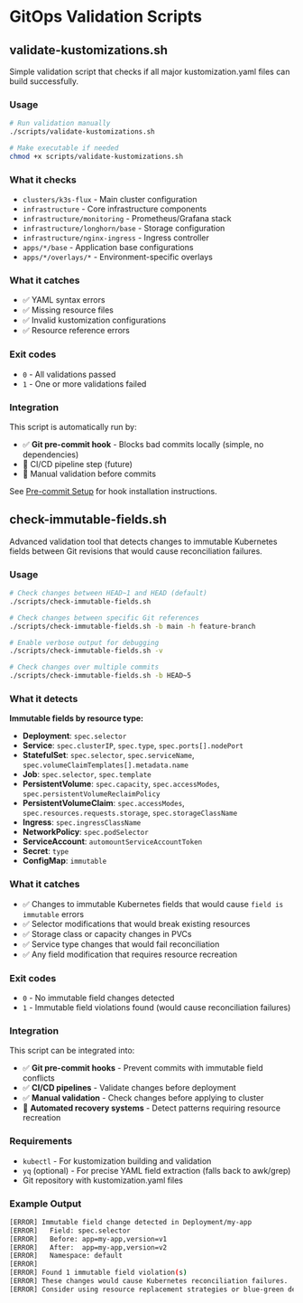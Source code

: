 # GitOps Validation Scripts

## validate-kustomizations.sh

Simple validation script that checks if all major kustomization.yaml files can build successfully.

### Usage

```bash
# Run validation manually
./scripts/validate-kustomizations.sh

# Make executable if needed
chmod +x scripts/validate-kustomizations.sh
```

### What it checks

- `clusters/k3s-flux` - Main cluster configuration
- `infrastructure` - Core infrastructure components  
- `infrastructure/monitoring` - Prometheus/Grafana stack
- `infrastructure/longhorn/base` - Storage configuration
- `infrastructure/nginx-ingress` - Ingress controller
- `apps/*/base` - Application base configurations
- `apps/*/overlays/*` - Environment-specific overlays

### What it catches

- ✅ YAML syntax errors
- ✅ Missing resource files
- ✅ Invalid kustomization configurations
- ✅ Resource reference errors

### Exit codes

- `0` - All validations passed
- `1` - One or more validations failed

### Integration

This script is automatically run by:
- ✅ **Git pre-commit hook** - Blocks bad commits locally (simple, no dependencies)
- 🔄 CI/CD pipeline step (future)
- 🔧 Manual validation before commits

See [Pre-commit Setup](../docs/pre-commit-setup.md) for hook installation instructions.

## check-immutable-fields.sh

Advanced validation tool that detects changes to immutable Kubernetes fields between Git revisions that would cause reconciliation failures.

### Usage

```bash
# Check changes between HEAD~1 and HEAD (default)
./scripts/check-immutable-fields.sh

# Check changes between specific Git references
./scripts/check-immutable-fields.sh -b main -h feature-branch

# Enable verbose output for debugging
./scripts/check-immutable-fields.sh -v

# Check changes over multiple commits
./scripts/check-immutable-fields.sh -b HEAD~5
```

### What it detects

**Immutable fields by resource type:**
- **Deployment**: `spec.selector`
- **Service**: `spec.clusterIP`, `spec.type`, `spec.ports[].nodePort`
- **StatefulSet**: `spec.selector`, `spec.serviceName`, `spec.volumeClaimTemplates[].metadata.name`
- **Job**: `spec.selector`, `spec.template`
- **PersistentVolume**: `spec.capacity`, `spec.accessModes`, `spec.persistentVolumeReclaimPolicy`
- **PersistentVolumeClaim**: `spec.accessModes`, `spec.resources.requests.storage`, `spec.storageClassName`
- **Ingress**: `spec.ingressClassName`
- **NetworkPolicy**: `spec.podSelector`
- **ServiceAccount**: `automountServiceAccountToken`
- **Secret**: `type`
- **ConfigMap**: `immutable`

### What it catches

- ✅ Changes to immutable Kubernetes fields that would cause `field is immutable` errors
- ✅ Selector modifications that would break existing resources
- ✅ Storage class or capacity changes in PVCs
- ✅ Service type changes that would fail reconciliation
- ✅ Any field modification that requires resource recreation

### Exit codes

- `0` - No immutable field changes detected
- `1` - Immutable field violations found (would cause reconciliation failures)

### Integration

This script can be integrated into:
- ✅ **Git pre-commit hooks** - Prevent commits with immutable field conflicts
- ✅ **CI/CD pipelines** - Validate changes before deployment
- ✅ **Manual validation** - Check changes before applying to cluster
- 🔄 **Automated recovery systems** - Detect patterns requiring resource recreation

### Requirements

- `kubectl` - For kustomization building and validation
- `yq` (optional) - For precise YAML field extraction (falls back to awk/grep)
- Git repository with kustomization.yaml files

### Example Output

```bash
[ERROR] Immutable field change detected in Deployment/my-app
[ERROR]   Field: spec.selector
[ERROR]   Before: app=my-app,version=v1
[ERROR]   After:  app=my-app,version=v2
[ERROR]   Namespace: default
[ERROR] 
[ERROR] Found 1 immutable field violation(s)
[ERROR] These changes would cause Kubernetes reconciliation failures.
[ERROR] Consider using resource replacement strategies or blue-green deployments.
```